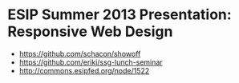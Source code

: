 # ESIP Summer 2013 Presentation: Responsive Web Design

- <https://github.com/schacon/showoff>
- <https://github.com/erikj/ssg-lunch-seminar>
- <http://commons.esipfed.org/node/1522>
